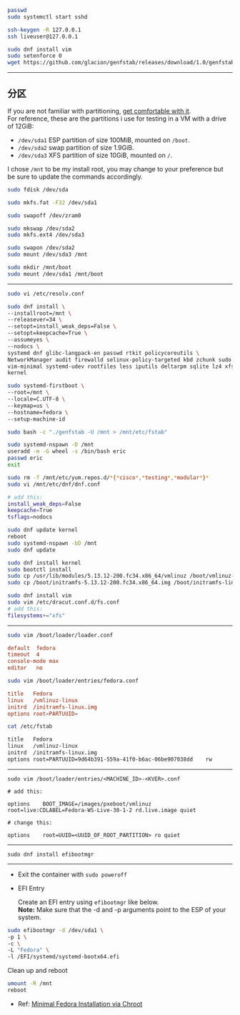 ```bash
passwd
sudo systemctl start sshd

ssh-keygen -R 127.0.0.1
ssh liveuser@127.0.0.1

sudo dnf install vim
sudo setenforce 0
wget https://github.com/glacion/genfstab/releases/download/1.0/genfstab; chmod +x genfstab
```

---

## 分区

If you are not familiar with partitioning, [get comfortable with it](https://wiki.archlinux.org/index.php/Partitioning).  
For reference, these are the partitions i use for testing in a VM with a drive of 12GiB:

- `/dev/sda1` ESP partition of size 100MiB, mounted on `/boot`.
- `/dev/sda2` swap partition of size 1.9GiB.
- `/dev/sda3` XFS partition of size 10GiB, mounted on `/`.

I chose `/mnt` to be my install root, you may change to your preference but be sure to update the commands accordingly.

```bash
sudo fdisk /dev/sda

sudo mkfs.fat -F32 /dev/sda1

sudo swapoff /dev/zram0

sudo mkswap /dev/sda2
sudo mkfs.ext4 /dev/sda3

sudo swapon /dev/sda2
sudo mount /dev/sda3 /mnt

sudo mkdir /mnt/boot
sudo mount /dev/sda1 /mnt/boot
```

---

```bash
sudo vi /etc/resolv.conf
```



```bash
sudo dnf install \
--installroot=/mnt \
--releasever=34 \
--setopt=install_weak_deps=False \
--setopt=keepcache=True \
--assumeyes \
--nodocs \
systemd dnf glibc-langpack-en passwd rtkit policycoreutils \
NetworkManager audit firewalld selinux-policy-targeted kbd zchunk sudo \
vim-minimal systemd-udev rootfiles less iputils deltarpm sqlite lz4 xfsprogs \
kernel
```

```bash
sudo systemd-firstboot \
--root=/mnt \
--locale=C.UTF-8 \
--keymap=us \
--hostname=fedora \
--setup-machine-id
```

```bash
sudo bash -c "./genfstab -U /mnt > /mnt/etc/fstab"
```

```bash
sudo systemd-nspawn -D /mnt
useradd -m -G wheel -s /bin/bash eric
passwd eric
exit
```

```bash
sudo rm -f /mnt/etc/yum.repos.d/*{*cisco*,*testing*,*modular*}*
sudo vi /mnt/etc/dnf/dnf.conf

# add this:
install_weak_deps=False
keepcache=True
tsflags=nodocs
```

```bash
sudo dnf update kernel
reboot
sudo systemd-nspawn -bD /mnt
sudo dnf update
```

```bash
sudo dnf install kernel
sudo bootctl install
sudo cp /usr/lib/modules/5.13.12-200.fc34.x86_64/vmlinuz /boot/vmlinuz-linux
sudo cp /boot/initramfs-5.13.12-200.fc34.x86_64.img /boot/initramfs-linux.img

sudo dnf install vim
sudo vim /etc/dracut.conf.d/fs.conf
# add this:
filesystems+="xfs"
```

---

```bash
sudo vim /boot/loader/loader.conf
```

```conf
default  fedora
timeout  4
console-mode max
editor   no
```

```bash
sudo vim /boot/loader/entries/fedora.conf
```

```conf
title   Fedora
linux   /vmlinuz-linux
initrd  /initramfs-linux.img
options root=PARTUUID=
```

```bash
cat /etc/fstab
```

```bash
title   Fedora
linux   /vmlinuz-linux
initrd  /initramfs-linux.img
options root=PARTUUID=9d64b391-559a-41f0-b6ac-06be907038dd    rw
```

---

```
sudo vim /boot/loader/entries/<MACHINE_ID>-<KVER>.conf

# add this:

options    BOOT_IMAGE=/images/pxeboot/vmlinuz
root=live:CDLABEL=Fedora-WS-Live-30-1-2 rd.live.image quiet

# change this:

options    root=UUID=<UUID_OF_ROOT_PARTITION> ro quiet
```

---

```
sudo dnf install efibootmgr
```

---

- Exit the container with `sudo poweroff`

- EFI Entry
  
  Create an EFI entry using `efibootmgr` like below.  
  **Note:** Make sure that the -d and -p arguments point to the ESP of your system.

```bash
sudo efibootmgr -d /dev/sda1 \
-p 1 \
-c \
-L "Fedora" \
-l /EFI/systemd/systemd-bootx64.efi
```

Clean up and reboot

```bash
umount -R /mnt
reboot
```

* Ref: [Minimal Fedora Installation via Chroot](https://glacion.com/2019/06/16/Fedora.html)

